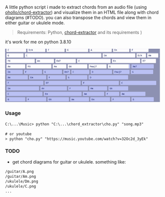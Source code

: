 A little python script i made to extract chords from an audio file (using [ohollo/chord-extractor](https://github.com/ohollo/chord-extractor)) and visualize them in an HTML file along with chord diagrams (#TODO). you can also transpose the chords and view them in either guitar or ukulele mode.

> Requirements: Python, [chord-extractor](https://github.com/ohollo/chord-extractor) and its requirements )

it's work for me on python 3.8.10

![Example](example.gif)

### Usage

```
C:\...\Music> python "C:\...\chord_extractor\cho.py" "song.mp3"

# or youtube 
> python "cho.py" "https://music.youtube.com/watch?v=32Oc2d_3yEk"
```

### TODO

- get chord diagrams for guitar or ukulele. something like:

```
/guitar/A.png
/guitar/Am.png
/ukulele/Dm.png
/ukulele/C.png
...
```


